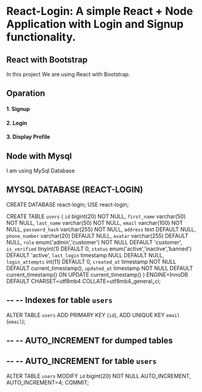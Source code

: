 # React-Login: A simple React + Node Application with Login and Signup functionality.

## React with Bootstrap

In this project We are using React with Bootstrap.
## Oparation
#### 1. Signup
#### 2. Login
#### 3. Display Profile

## Node with Mysql
I am using MySql Database

## MYSQL DATABASE (REACT-LOGIN)


CREATE DATABASE react-login;
USE react-login;

CREATE TABLE `users` (
  `id` bigint(20) NOT NULL,
  `first_name` varchar(50) NOT NULL,
  `last_name` varchar(50) NOT NULL,
  `email` varchar(100) NOT NULL,
  `password_hash` varchar(255) NOT NULL,
  `address` text DEFAULT NULL,
  `phone_number` varchar(20) DEFAULT NULL,
  `avatar` varchar(255) DEFAULT NULL,
  `role` enum('admin','customer') NOT NULL DEFAULT 'customer',
  `is_verified` tinyint(1) DEFAULT 0,
  `status` enum('active','inactive','banned') DEFAULT 'active',
  `last_login` timestamp NULL DEFAULT NULL,
  `login_attempts` int(11) DEFAULT 0,
  `created_at` timestamp NOT NULL DEFAULT current_timestamp(),
  `updated_at` timestamp NOT NULL DEFAULT current_timestamp() ON UPDATE current_timestamp()
) ENGINE=InnoDB DEFAULT CHARSET=utf8mb4 COLLATE=utf8mb4_general_ci;

--
-- Indexes for table `users`
--
ALTER TABLE `users`
  ADD PRIMARY KEY (`id`),
  ADD UNIQUE KEY `email` (`email`);

--
-- AUTO_INCREMENT for dumped tables
--

--
-- AUTO_INCREMENT for table `users`
--
ALTER TABLE `users`
  MODIFY `id` bigint(20) NOT NULL AUTO_INCREMENT, AUTO_INCREMENT=4;
COMMIT;

